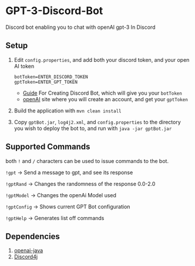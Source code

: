 # GPT-3-Discord-Bot
Discord bot enabling you to chat with openAI gpt-3 In Discord

## Setup

1. Edit `config.properties`, and add both your discord token, and your open AI token
   ```
   botToken=ENTER_DISCORD_TOKEN
   gptToken=ENTER_GPT_TOKEN
   ```

   - [Guide](https://discordpy.readthedocs.io/en/stable/discord.html) For Creating Discord Bot, which will give you your `botToken`
   - [openAI](https://openai.com/) site where you will create an account, and get your `gptToken`

2. Build the application with `mvn clean install`
3. Copy `gptBot.jar`, `log4j2.xml`, and `config.properties` to the directory you wish to deploy the bot to, and run with `java -jar gptBot.jar`



## Supported Commands

both `!` and `/` characters can be used to issue commands to the bot.    

`!gpt` ->  Send a message to gpt, and see its response   

 `!gptRand` ->   Changes the randomness of the response 0.0-2.0   

 `!gptModel` ->  Changes the openAi Model used    

`!gptConfig` -> Shows current GPT Bot configuration   

 `!gptHelp`  ->   Generates list off commands



## Dependencies

1. [openai-java](https://github.com/TheoKanning/openai-java)
2. [Discord4j](https://discord4j.com/)
